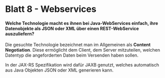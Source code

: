 # Blatt 8 - Webservices

#### Welche Technologie macht es ihnen bei Java-WebServices einfach, ihre Datenobjekte als JSON oder XML über einen REST-WebService auszuliefern?

Die gesuchte Technologie bezeichnet man im Allgemeinen als **Content Negotiation**. Diese ermöglicht dem Client, dem Server mitzuteilen, welchen Datentyp die angeforderten Daten beim Versenden haben sollen. 

In der JAX-RS Spezifikation wird dafür JAXB genutzt, welches automatisch aus Java Objekten JSON oder XML generieren kann.